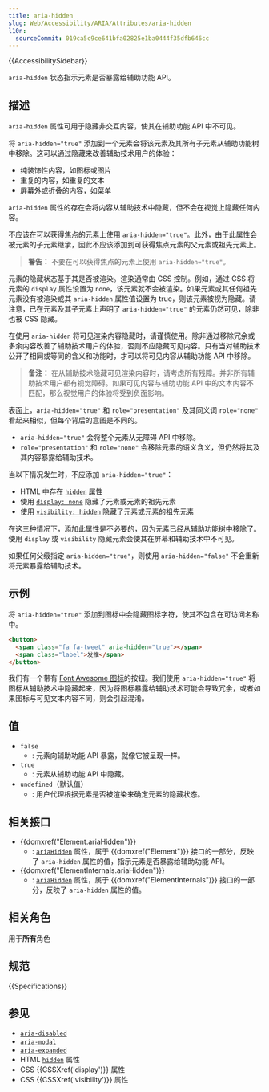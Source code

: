 ```yaml
---
title: aria-hidden
slug: Web/Accessibility/ARIA/Attributes/aria-hidden
l10n:
  sourceCommit: 019ca5c9ce641bfa02825e1ba0444f35dfb646cc
---
```


{{AccessibilitySidebar}}

`aria-hidden` 状态指示元素是否暴露给辅助功能 API。

## 描述

`aria-hidden` 属性可用于隐藏非交互内容，使其在辅助功能 API 中不可见。

将 `aria-hidden="true"` 添加到一个元素会将该元素及其所有子元素从辅助功能树中移除。这可以通过隐藏来改善辅助技术用户的体验：

- 纯装饰性内容，如图标或图片
- 重复的内容，如重复的文本
- 屏幕外或折叠的内容，如菜单

`aria-hidden` 属性的存在会将内容从辅助技术中隐藏，但不会在视觉上隐藏任何内容。

不应该在可以获得焦点的元素上使用 `aria-hidden="true"`。此外，由于此属性会被元素的子元素继承，因此不应该添加到可获得焦点元素的父元素或祖先元素上。

> **警告：** 不要在可以获得焦点的元素上使用 `aria-hidden="true"`。

元素的隐藏状态基于其是否被渲染。渲染通常由 CSS 控制。例如，通过 CSS 将元素的 `display` 属性设置为 `none`，该元素就不会被渲染。如果元素或其任何祖先元素没有被渲染或其 `aria-hidden` 属性值设置为 true，则该元素被视为隐藏。请注意，已在元素及其子元素上声明了 `aria-hidden="true"` 的元素仍然可见，除非也被 CSS 隐藏。

在使用 `aria-hidden` 将可见渲染内容隐藏时，请谨慎使用。除非通过移除冗余或多余内容改善了辅助技术用户的体验，否则不应隐藏可见内容。只有当对辅助技术公开了相同或等同的含义和功能时，才可以将可见内容从辅助功能 API 中移除。

> **备注：** 在从辅助技术隐藏可见渲染内容时，请考虑所有残障。并非所有辅助技术用户都有视觉障碍。如果可见内容与辅助功能 API 中的文本内容不匹配，那么视觉用户的体验将受到负面影响。

表面上，`aria-hidden="true"` 和 `role="presentation"` 及其同义词 `role="none"` 看起来相似，但每个背后的意图是不同的。

- `aria-hidden="true"` 会将整个元素从无障碍 API 中移除。
- `role="presentation"` 和 `role="none"` 会移除元素的语义含义，但仍然将其及其内容暴露给辅助技术。

当以下情况发生时，不应添加 `aria-hidden="true"`：

- HTML 中存在 [`hidden`](/zh-CN/docs/Web/HTML/Global_attributes/hidden) 属性
- 使用 [`display: none`](/zh-CN/docs/Web/CSS/display) 隐藏了元素或元素的祖先元素
- 使用 [`visibility: hidden`](/zh-CN/docs/Web/CSS/visibility) 隐藏了元素或元素的祖先元素

在这三种情况下，添加此属性是不必要的，因为元素已经从辅助功能树中移除了。使用 `display` 或 `visibility` 隐藏元素会使其在屏幕和辅助技术中不可见。

如果任何父级指定 `aria-hidden="true"`，则使用 `aria-hidden="false"` 不会重新将元素暴露给辅助技术。

## 示例

将 `aria-hidden="true"` 添加到图标中会隐藏图标字符，使其不包含在可访问名称中。

```html
<button>
  <span class="fa fa-tweet" aria-hidden="true"></span>
  <span class="label">发推</span>
</button>
```

我们有一个带有 [Font Awesome 图标](https://fontawesome.com/)的按钮。我们使用 `aria-hidden="true"` 将图标从辅助技术中隐藏起来，因为将图标暴露给辅助技术可能会导致冗余，或者如果图标与可见文本内容不同，则会引起混淆。

## 值

- `false`
  - : 元素向辅助功能 API 暴露，就像它被呈现一样。
- `true`
  - : 元素从辅助功能 API 中隐藏。
- `undefined`（默认值）
  - : 用户代理根据元素是否被渲染来确定元素的隐藏状态。

## 相关接口

- {{domxref("Element.ariaHidden")}}
  - : [`ariaHidden`](/zh-CN/docs/Web/API/Element/ariaHidden) 属性，属于 {{domxref("Element")}} 接口的一部分，反映了 `aria-hidden` 属性的值，指示元素是否暴露给辅助功能 API。
- {{domxref("ElementInternals.ariaHidden")}}
  - : [`ariaHidden`](/zh-CN/docs/Web/API/Element/ariaHidden) 属性，属于 {{domxref("ElementInternals")}} 接口的一部分，反映了 `aria-hidden` 属性的值。

## 相关角色

用于**所有**角色

## 规范

{{Specifications}}

## 参见

- [`aria-disabled`](/zh-CN/docs/Web/Accessibility/ARIA/Attributes/aria-disabled)
- [`aria-modal`](/zh-CN/docs/Web/Accessibility/ARIA/Attributes/aria-modal)
- [`aria-expanded`](/zh-CN/docs/Web/Accessibility/ARIA/Attributes/aria-expanded)
- HTML [`hidden`](/zh-CN/docs/Web/HTML/Global_attributes/hidden) 属性
- CSS {{CSSXref('display')}} 属性
- CSS {{CSSXref('visibility')}} 属性
